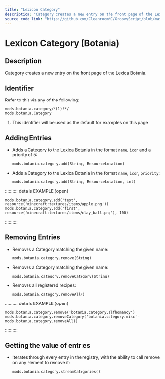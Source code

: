 ```yaml
---
title: "Lexicon Category"
description: "Category creates a new entry on the front page of the Lexica Botania."
source_code_link: "https://github.com/CleanroomMC/GroovyScript/blob/master/src/main/java/com/cleanroommc/groovyscript/compat/mods/botania/Lexicon.java"
---
```


# Lexicon Category (Botania)

## Description

Category creates a new entry on the front page of the Lexica Botania.

## Identifier

Refer to this via any of the following:

```groovy:no-line-numbers {1}
mods.botania.category/*(1)!*/
mods.botania.Category
```

1. This identifier will be used as the default for examples on this page

## Adding Entries

- Adds a Category to the Lexica Botania in the format `name`, `icon` and a priority of 5:

    ```groovy:no-line-numbers
    mods.botania.category.add(String, ResourceLocation)
    ```

- Adds a Category to the Lexica Botania in the format `name`, `icon`, `priority`:

    ```groovy:no-line-numbers
    mods.botania.category.add(String, ResourceLocation, int)
    ```

:::::::::: details EXAMPLE {open}
```groovy:no-line-numbers
mods.botania.category.add('test', resource('minecraft:textures/items/apple.png'))
mods.botania.category.add('first', resource('minecraft:textures/items/clay_ball.png'), 100)
```

::::::::::

## Removing Entries

- Removes a Category matching the given name:

    ```groovy:no-line-numbers
    mods.botania.category.remove(String)
    ```

- Removes a Category matching the given name:

    ```groovy:no-line-numbers
    mods.botania.category.removeCategory(String)
    ```

- Removes all registered recipes:

    ```groovy:no-line-numbers
    mods.botania.category.removeAll()
    ```

:::::::::: details EXAMPLE {open}
```groovy:no-line-numbers
mods.botania.category.remove('botania.category.alfhomancy')
mods.botania.category.removeCategory('botania.category.misc')
mods.botania.category.removeAll()
```

::::::::::

## Getting the value of entries

- Iterates through every entry in the registry, with the ability to call remove on any element to remove it:

    ```groovy:no-line-numbers
    mods.botania.category.streamCategories()
    ```
